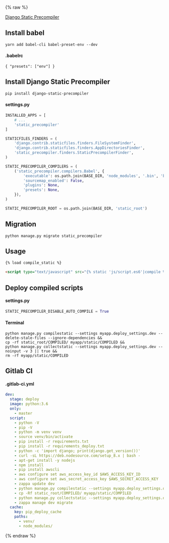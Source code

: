 {% raw %}

[Django Static Precompiler](http://django-static-precompiler.readthedocs.io/en/stable/)

## Install babel
```shell
yarn add babel-cli babel-preset-env --dev
```

#### .babelrc
```
{ "presets": ["env"] }
```

## Install Django Static Precompiler
```shell
pip install django-static-precompiler
```

#### settings.py
```python
INSTALLED_APPS = [
    # ...
    'static_precompiler'
]

STATICFILES_FINDERS = (
    'django.contrib.staticfiles.finders.FileSystemFinder',
    'django.contrib.staticfiles.finders.AppDirectoriesFinder',
    'static_precompiler.finders.StaticPrecompilerFinder',
)

STATIC_PRECOMPILER_COMPILERS = (
    ('static_precompiler.compilers.Babel', {
        'executable': os.path.join(BASE_DIR, 'node_modules', '.bin', 'babel'),
        'sourcemap_enabled': False,
        'plugins': None,
        'presets': None,
    }),
)

STATIC_PRECOMPILER_ROOT = os.path.join(BASE_DIR, 'static_root')
```

## Migration
```shell
python manage.py migrate static_precompiler
```

## Usage
```html
{% load compile_static %}

<script type="text/javascript" src="{% static 'js/script.es6'|compile %}"></script>
```

## Deploy compiled scripts
#### settings.py
```python
STATIC_PRECOMPILER_DISABLE_AUTO_COMPILE = True
```

#### Terminal
```shell
python manage.py compilestatic --settings myapp.deploy_settings.dev --delete-stale-files --ignore-dependencies &&
cp -rf static_root/COMPILED/ myapp/static/COMPILED &&
python manage.py collectstatic --settings myapp.deploy_settings.dev --noinput -v 3 || true &&
rm -rf myapp/static/COMPILED
```

## Gitlab CI
#### .gitlab-ci.yml
```yml
dev:
  stage: deploy
  image: python:3.6
  only:
    - master
  script:
    - python -V
    - pip -V
    - python -m venv venv
    - source venv/bin/activate
    - pip install -r requirements.txt
    - pip install -r requirements_deploy.txt
    - python -c 'import django; print(django.get_version())'
    - curl -sL https://deb.nodesource.com/setup_8.x | bash -
    - apt-get install -y nodejs
    - npm install
    - pip install awscli
    - aws configure set aws_access_key_id $AWS_ACCESS_KEY_ID
    - aws configure set aws_secret_access_key $AWS_SECRET_ACCESS_KEY
    - zappa update dev
    - python manage.py compilestatic --settings myapp.deploy_settings.dev --delete-stale-files --ignore-dependencies
    - cp -Rf static_root/COMPILED/ myapp/static/COMPILED
    - python manage.py collectstatic --settings myapp.deploy_settings.dev --noinput -v 3
    - zappa manage dev migrate
  cache:
    key: pip_deploy_cache
    paths:
      - venv/
      - node_modules/
```

{% endraw %}
